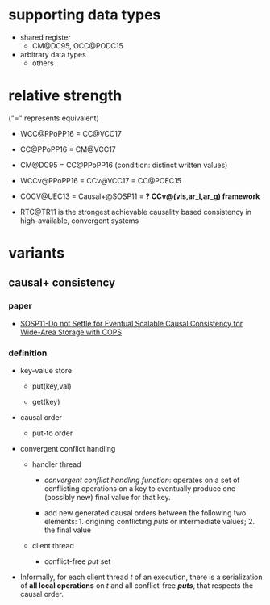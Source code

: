 # supporting data types
- shared register
  + CM@DC95, OCC@PODC15
- arbitrary data types
  + others

# relative strength  
("=" represents equivalent)

- WCC@PPoPP16 = CC@VCC17
 
- CC@PPoPP16 = CM@VCC17

- CM@DC95 = CC@PPoPP16 (condition: distinct written values)
 
- WCCv@PPoPP16 = CCv@VCC17 = CC@POEC15

- COCV@UEC13 = Causal+@SOSP11 = **? CCv@(vis,ar_l,ar_g) framework**

- RTC@TR11 is the strongest achievable causality based consistency in high-available, convergent systems

# variants

## causal+ consistency

### paper
- [SOSP11-Do not Settle for Eventual Scalable Causal Consistency for Wide-Area Storage with COPS](https://github.com/hengxin/causal-consistency/blob/master/models/SOSP11-Causal%2B-Do%20not%20Settle%20for%20Eventual%20Scalable%20Causal%20Consistency%20for%20Wide-Area%20Storage%20with%20COPS%20.pdf)

### definition
- key-value store
  * put(key,val)
  
  * get(key)  
  
- causal order
  * put-to order 
  
- convergent conflict handling
  * handler thread
      + *convergent conflict handling function*: operates on a set of conflicting operations on a key to eventually produce one (possibly new) final value for that key.
     
     + add new generated causal orders between the following two elements: 1. origining conflicting *puts* or intermediate values; 2. the final value
      
  * client thread
      + conflict-free *put* set 

- Informally, for each client thread *t* of an execution, there is a serialization of **all local operations** on *t* and all conflict-free ***puts***, that respects the causal order.
       
